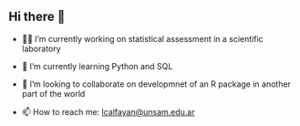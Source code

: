 ## Hi there 👋

- 👩‍🔬 I’m currently working on statistical assessment in a scientific laboratory 
- 🌱 I’m currently learning Python and SQL
- 🤝 I’m looking to collaborate on developmnet of an R package in another part of the world 

- 📫 How to reach me: lcalfayan@unsam.edu.ar


